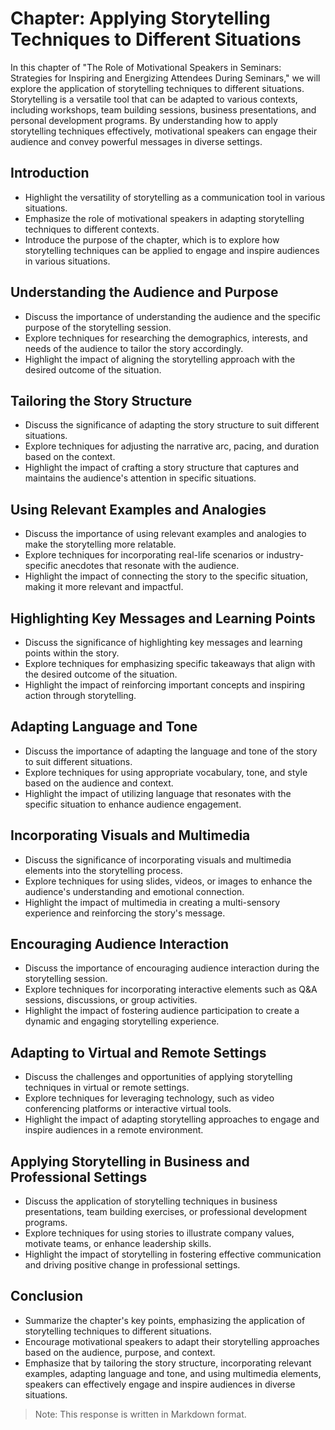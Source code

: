 Chapter: Applying Storytelling Techniques to Different Situations
=================================================================

In this chapter of "The Role of Motivational Speakers in Seminars: Strategies for Inspiring and Energizing Attendees During Seminars," we will explore the application of storytelling techniques to different situations. Storytelling is a versatile tool that can be adapted to various contexts, including workshops, team building sessions, business presentations, and personal development programs. By understanding how to apply storytelling techniques effectively, motivational speakers can engage their audience and convey powerful messages in diverse settings.

**Introduction**
----------------

* Highlight the versatility of storytelling as a communication tool in various situations.
* Emphasize the role of motivational speakers in adapting storytelling techniques to different contexts.
* Introduce the purpose of the chapter, which is to explore how storytelling techniques can be applied to engage and inspire audiences in various situations.

**Understanding the Audience and Purpose**
------------------------------------------

* Discuss the importance of understanding the audience and the specific purpose of the storytelling session.
* Explore techniques for researching the demographics, interests, and needs of the audience to tailor the story accordingly.
* Highlight the impact of aligning the storytelling approach with the desired outcome of the situation.

**Tailoring the Story Structure**
---------------------------------

* Discuss the significance of adapting the story structure to suit different situations.
* Explore techniques for adjusting the narrative arc, pacing, and duration based on the context.
* Highlight the impact of crafting a story structure that captures and maintains the audience's attention in specific situations.

**Using Relevant Examples and Analogies**
-----------------------------------------

* Discuss the importance of using relevant examples and analogies to make the storytelling more relatable.
* Explore techniques for incorporating real-life scenarios or industry-specific anecdotes that resonate with the audience.
* Highlight the impact of connecting the story to the specific situation, making it more relevant and impactful.

**Highlighting Key Messages and Learning Points**
-------------------------------------------------

* Discuss the significance of highlighting key messages and learning points within the story.
* Explore techniques for emphasizing specific takeaways that align with the desired outcome of the situation.
* Highlight the impact of reinforcing important concepts and inspiring action through storytelling.

**Adapting Language and Tone**
------------------------------

* Discuss the importance of adapting the language and tone of the story to suit different situations.
* Explore techniques for using appropriate vocabulary, tone, and style based on the audience and context.
* Highlight the impact of utilizing language that resonates with the specific situation to enhance audience engagement.

**Incorporating Visuals and Multimedia**
----------------------------------------

* Discuss the significance of incorporating visuals and multimedia elements into the storytelling process.
* Explore techniques for using slides, videos, or images to enhance the audience's understanding and emotional connection.
* Highlight the impact of multimedia in creating a multi-sensory experience and reinforcing the story's message.

**Encouraging Audience Interaction**
------------------------------------

* Discuss the importance of encouraging audience interaction during the storytelling session.
* Explore techniques for incorporating interactive elements such as Q\&A sessions, discussions, or group activities.
* Highlight the impact of fostering audience participation to create a dynamic and engaging storytelling experience.

**Adapting to Virtual and Remote Settings**
-------------------------------------------

* Discuss the challenges and opportunities of applying storytelling techniques in virtual or remote settings.
* Explore techniques for leveraging technology, such as video conferencing platforms or interactive virtual tools.
* Highlight the impact of adapting storytelling approaches to engage and inspire audiences in a remote environment.

**Applying Storytelling in Business and Professional Settings**
---------------------------------------------------------------

* Discuss the application of storytelling techniques in business presentations, team building exercises, or professional development programs.
* Explore techniques for using stories to illustrate company values, motivate teams, or enhance leadership skills.
* Highlight the impact of storytelling in fostering effective communication and driving positive change in professional settings.

**Conclusion**
--------------

* Summarize the chapter's key points, emphasizing the application of storytelling techniques to different situations.
* Encourage motivational speakers to adapt their storytelling approaches based on the audience, purpose, and context.
* Emphasize that by tailoring the story structure, incorporating relevant examples, adapting language and tone, and using multimedia elements, speakers can effectively engage and inspire audiences in diverse situations.

> Note: This response is written in Markdown format.
